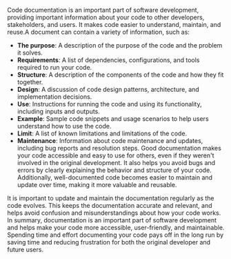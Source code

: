 Code documentation is an important part of software development, providing important information about your code to other developers, stakeholders, and users. It makes 
code easier to understand, maintain, and reuse.A document can contain a variety of information, such as:
* **The purpose**: A description of the purpose of the code and the problem it solves.
* **Requirements**: A list of dependencies, configurations, and tools required to run your code.
* **Structure**: A description of the components of the code and how they fit together. 
* **Design**: A discussion of code design patterns, architecture, and implementation decisions.
* **Use**: Instructions for running the code and using its functionality, including inputs and outputs.
* **Example**: Sample code snippets and usage scenarios to help users understand how to use the code.
* **Limit**: A list of known limitations and limitations of the code.
* **Maintenance**: Information about code maintenance and updates, including bug reports and resolution steps. Good documentation makes your code accessible and easy to use 
for others, even if they weren't involved in the original development. It also helps you avoid bugs and errors by clearly explaining the behavior and structure of your 
code. Additionally, well-documented code becomes easier to maintain and update over time, making it more valuable and reusable.

It is important to update and maintain the documentation regularly as the code evolves. This keeps the documentation accurate and relevant, and helps avoid confusion and 
misunderstandings about how your code works. In summary, documentation is an important part of software development and helps make your code more accessible, 
user-friendly, and maintainable. Spending time and effort documenting your code pays off in the long run by saving time and reducing frustration for both the original 
developer and future users. 
